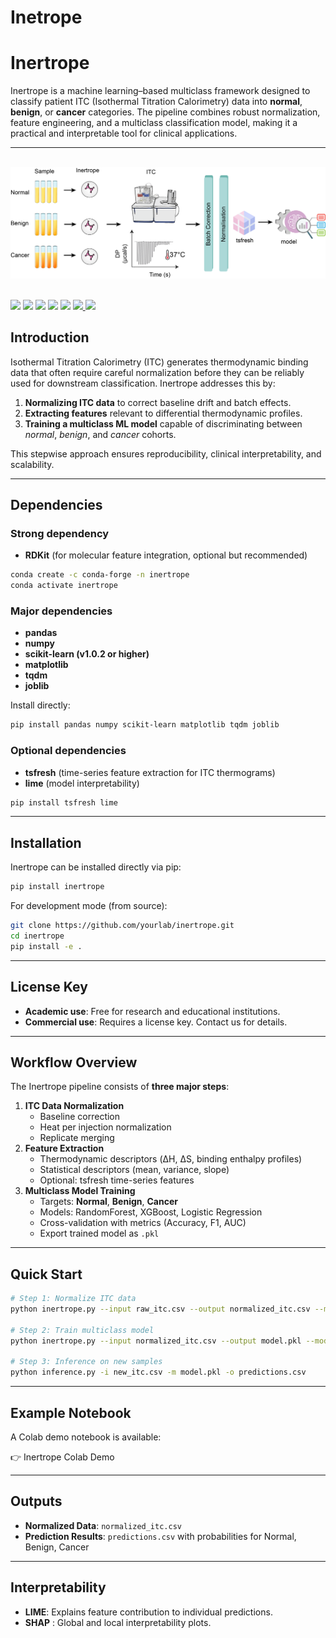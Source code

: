 # Inetrope

# Inertrope

Inertrope is a machine learning–based multiclass framework designed to classify patient ITC (Isothermal Titration Calorimetry) data into **normal**, **benign**, or **cancer** categories. The pipeline combines robust normalization, feature engineering, and a multiclass classification model, making it a practical and interpretable tool for clinical applications.

---


<br>
<div align="center">
<img src="images/Asset 2@600x.png" alt="Inertrope" ></div>
<br>

<div align="left">

<div align="left">

<p>
  <img src="https://img.shields.io/badge/License-MIT-blue.svg">
  <img src="https://img.shields.io/badge/docs-passing-green">
  <img src="https://img.shields.io/badge/python-3.9-blue">
  <img src="https://img.shields.io/badge/pypi-v0.1.6-orange">
  <img src="https://img.shields.io/conda/vn/conda-forge/YOUR_PACKAGE">
  <a href="https://colab.research.google.com/github/YOUR_USERNAME/YOUR_REPO/blob/main/notebook.ipynb">
    <img src="https://colab.research.google.com/assets/colab-badge.svg">
  </a>
  <a href="https://github.com/YOUR_USERNAME/YOUR_REPO">
    <img src="https://img.shields.io/badge/Code-Source-black">
  </a>
</p>

</div>


## Introduction

Isothermal Titration Calorimetry (ITC) generates thermodynamic binding data that often require careful normalization before they can be reliably used for downstream classification. Inertrope addresses this by:

1. **Normalizing ITC data** to correct baseline drift and batch effects.
2. **Extracting features** relevant to differential thermodynamic profiles.
3. **Training a multiclass ML model** capable of discriminating between *normal*, *benign*, and *cancer* cohorts.

This stepwise approach ensures reproducibility, clinical interpretability, and scalability.

---

## Dependencies

### Strong dependency

- **RDKit** (for molecular feature integration, optional but recommended)

```bash
conda create -c conda-forge -n inertrope
conda activate inertrope

```

### Major dependencies

- **pandas**
- **numpy**
- **scikit-learn (v1.0.2 or higher)**
- **matplotlib**
- **tqdm**
- **joblib**

Install directly:

```bash
pip install pandas numpy scikit-learn matplotlib tqdm joblib

```

### Optional dependencies

- **tsfresh** (time-series feature extraction for ITC thermograms)
- **lime** (model interpretability)

```bash
pip install tsfresh lime

```

---

## Installation

Inertrope can be installed directly via pip:

```bash
pip install inertrope

```

For development mode (from source):

```bash
git clone https://github.com/yourlab/inertrope.git
cd inertrope
pip install -e .

```

---

## License Key

- **Academic use**: Free for research and educational institutions.
- **Commercial use**: Requires a license key. Contact us for details.

---

## Workflow Overview

The Inertrope pipeline consists of **three major steps**:

1. **ITC Data Normalization**
    - Baseline correction
    - Heat per injection normalization
    - Replicate merging
2. **Feature Extraction**
    - Thermodynamic descriptors (ΔH, ΔS, binding enthalpy profiles)
    - Statistical descriptors (mean, variance, slope)
    - Optional: tsfresh time-series features
3. **Multiclass Model Training**
    - Targets: **Normal**, **Benign**, **Cancer**
    - Models: RandomForest, XGBoost, Logistic Regression
    - Cross-validation with metrics (Accuracy, F1, AUC)
    - Export trained model as `.pkl`

---

## Quick Start

```bash
# Step 1: Normalize ITC data
python inertrope.py --input raw_itc.csv --output normalized_itc.csv --mode normalize

# Step 2: Train multiclass model
python inertrope.py --input normalized_itc.csv --output model.pkl --mode train

# Step 3: Inference on new samples
python inference.py -i new_itc.csv -m model.pkl -o predictions.csv

```

---

## Example Notebook

A Colab demo notebook is available:

👉 Inertrope Colab Demo 

---

## Outputs

- **Normalized Data**: `normalized_itc.csv`
- **Prediction Results**: `predictions.csv` with probabilities for Normal, Benign, Cancer

---

## Interpretability

- **LIME**: Explains feature contribution to individual predictions.
- **SHAP** : Global and local interpretability plots.
